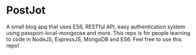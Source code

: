 # PostJot
A small blog app that uses ES6, RESTful API, easy authentication system using passport-local-mongoose and more. This repo is for people learning to code in NodeJS, ExpressJS, MongoDB and ES6. Feel free to use this repo!
